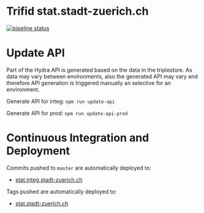 # Trifid stat.stadt-zuerich.ch

[![pipeline status](https://gitlab.zazuko.com/docker/stat.stadt-zuerich.ch/badges/master/pipeline.svg)](https://gitlab.zazuko.com/docker/stat.stadt-zuerich.ch/commits/master)

# Update API

Part of the Hydra API is generated based on the data in the triplestore. As data may vary between environments, also
the generated API may vary and therefore API generation is triggered manually an selective for an environment. 

Generate API for integ: `npm run update-api`

Generate API for prod: `npm run update-api-prod`



# Continuous Integration and Deployment

Commits pushed to `master` are automatically deployed to:

- [stat.integ.stadt-zuerich.ch](http://stat.integ.stadt-zuerich.ch/)

Tags pushed are automatically deployed to:

- [stat.stadt-zuerich.ch](http://stat.stadt-zuerich.ch)
